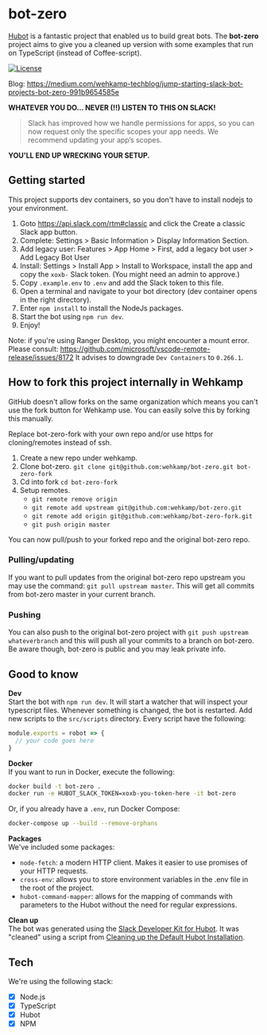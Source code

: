 # bot-zero

<a href="https://hubot.github.com/">Hubot</a> is a fantastic project that enabled us to build great bots. The **bot-zero** project aims to give you a cleaned up version with some examples that run on TypeScript (instead of Coffee-script).

[![License](https://img.shields.io/badge/License-Apache_2.0-blue.svg)](https://github.com/wehkamp/bot-zero/blob/master/LICENSE.md)

Blog: https://medium.com/wehkamp-techblog/jump-starting-slack-bot-projects-bot-zero-991b9654585e

**WHATEVER YOU DO... NEVER (!!) LISTEN TO THIS ON SLACK!**

> Slack has improved how we handle permissions for apps, so you can now request only the specific scopes your app needs. We recommend updating your app’s scopes.

**YOU'LL END UP WRECKING YOUR SETUP.**

## Getting started

This project supports dev containers, so you don't have to install nodejs to your environment.

1. Goto https://api.slack.com/rtm#classic and click the Create a classic Slack app button.
1. Complete: Settings > Basic Information > Display Information Section.
1. Add legacy user: Features > App Home > First, add a legacy bot user > Add Legacy Bot User
1. Install: Settings > Install App > Install to Workspace, install the app and copy the `xoxb-` Slack token. (You might need an admin to approve.)
1. Copy `.example.env` to `.env` and add the Slack token to this file.
1. Open a terminal and navigate to your bot directory (dev container opens in the right directory).
1. Enter `npm install` to install the NodeJs packages.
1. Start the bot using `npm run dev`.
1. Enjoy!

Note: if you're using Ranger Desktop, you might encounter a mount error.
Please consult: https://github.com/microsoft/vscode-remote-release/issues/8172
It advises to downgrade `Dev Containers` to `0.266.1`.

## How to fork this project internally in Wehkamp

GitHub doesn't allow forks on the same organization which means you can't use the fork button for Wehkamp use. You can easily solve this by forking this manually.

Replace bot-zero-fork with your own repo and/or use https for cloning/remotes instead of ssh.

1. Create a new repo under wehkamp.
2. Clone bot-zero. `git clone git@github.com:wehkamp/bot-zero.git bot-zero-fork`
3. Cd into fork `cd bot-zero-fork`
4. Setup remotes.
   - `git remote remove origin`
   - `git remote add upstream git@github.com:wehkamp/bot-zero.git`
   - `git remote add origin git@github.com:wehkamp/bot-zero-fork.git`
   - `git push origin master`

You can now pull/push to your forked repo and the original bot-zero repo.

### Pulling/updating

If you want to pull updates from the original bot-zero repo upstream you may use the command: `git pull upstream master`. This will get all commits from bot-zero master in your current branch.

### Pushing

You can also push to the original bot-zero project with `git push upstream whateverbranch` and this will push all your commits to a branch on bot-zero. Be aware though, bot-zero is public and you may leak private info.

## Good to know

**Dev**<br/>
Start the bot with `npm run dev`. It will start a watcher that will inspect your typescript files. Whenever something is changed, the bot is restarted.
Add new scripts to the `src/scripts` directory. Every script have the following:

```js
module.exports = robot => {
  // your code goes here
}
```

**Docker**<br/>
If you want to run in Docker, execute the following:

```sh
docker build -t bot-zero .
docker run -e HUBOT_SLACK_TOKEN=xoxb-you-token-here -it bot-zero
```

Or, if you already have a `.env`, run Docker Compose:

```sh
docker-compose up --build --remove-orphans
```

**Packages** <br/>
We've included some packages:

- `node-fetch`: a modern HTTP client. Makes it easier to use promises of your HTTP requests.
- `cross-env`: allows you to store environment variables in the .env file in the root of the project.
- `hubot-command-mapper`: allows for the mapping of commands with parameters to the Hubot without the need for regular expressions.

**Clean up**<br/>
The bot was generated using the <a href="http://slackapi.github.io/hubot-slack/">Slack Developer Kit for Hubot</a>. It was "cleaned" using a script from <a href="https://keestalkstech.com/2018/04/cleaning-up-the-default-hubot-installation/">Cleaning up the Default Hubot Installation</a>.

## Tech

We're using the following stack:

- [x] Node.js
- [x] TypeScript
- [x] Hubot
- [x] NPM
